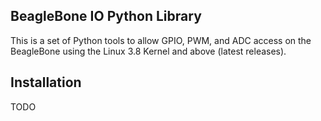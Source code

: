 BeagleBone IO Python Library
----
This is a set of Python tools to allow GPIO, PWM, and ADC access on the BeagleBone using the Linux 3.8 Kernel and above (latest releases).

Installation
----
TODO